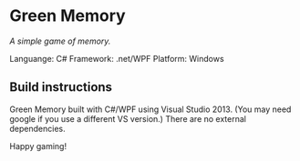 ﻿# Green Memory
*A simple game of memory.*

Languange: C#
Framework: .net/WPF
Platform: Windows

## Build instructions
Green Memory built with C#/WPF using Visual Studio 2013.
(You may need google if you use a different VS version.)
There are no external dependencies.

Happy gaming!